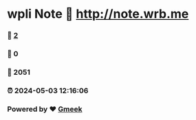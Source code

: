 # wpli Note :link: http://note.wrb.me 
### :page_facing_up: [2](http://note.wrb.me/tag.html) 
### :speech_balloon: 0 
### :hibiscus: 2051 
### :alarm_clock: 2024-05-03 12:16:06 
### Powered by :heart: [Gmeek](https://github.com/Meekdai/Gmeek)
